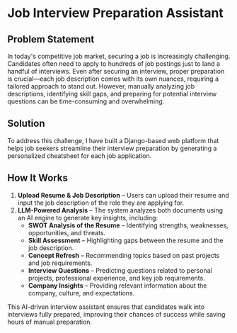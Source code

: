 # Job Interview Preparation Assistant

## Problem Statement  
In today's competitive job market, securing a job is increasingly challenging. Candidates often need to apply to hundreds of job postings just to land a handful of interviews. Even after securing an interview, proper preparation is crucial—each job description comes with its own nuances, requiring a tailored approach to stand out. However, manually analyzing job descriptions, identifying skill gaps, and preparing for potential interview questions can be time-consuming and overwhelming.

## Solution  
To address this challenge, I have built a Django-based web platform that helps job seekers streamline their interview preparation by generating a personalized cheatsheet for each job application.

## How It Works  
1. **Upload Resume & Job Description** – Users can upload their resume and input the job description of the role they are applying for.  
2. **LLM-Powered Analysis** – The system analyzes both documents using an AI engine to generate key insights, including:  
   - **SWOT Analysis of the Resume** – Identifying strengths, weaknesses, opportunities, and threats.  
   - **Skill Assessment** – Highlighting gaps between the resume and the job description.  
   - **Concept Refresh** – Recommending topics based on past projects and job requirements.  
   - **Interview Questions** – Predicting questions related to personal projects, professional experience, and key job requirements.  
   - **Company Insights** – Providing relevant information about the company, culture, and expectations.  

This AI-driven interview assistant ensures that candidates walk into interviews fully prepared, improving their chances of success while saving hours of manual preparation.
